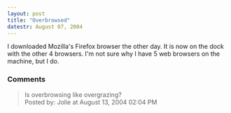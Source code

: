 ```yaml
---
layout: post
title: "Overbrowsed"
datestr: August 07, 2004
---
```


I downloaded Mozilla's Firefox browser the other day.  It is now on the dock with the other 4 browsers.  I'm not sure why I have 5 web browsers on the machine, but I do.

### Comments

<blockquote>
Is overbrowsing like overgrazing?
<div class="post-meta">Posted by: Jolie at August 13, 2004 02:04 PM</div> </blockquote>

